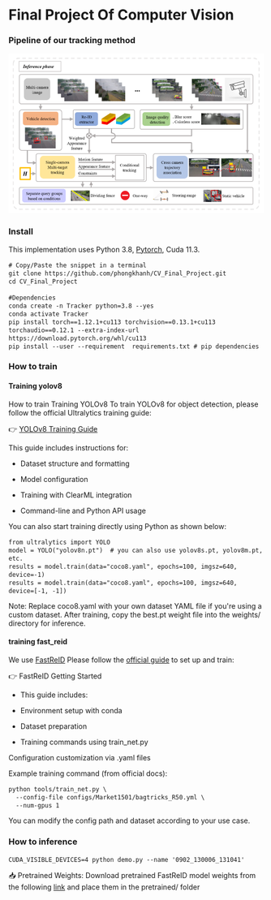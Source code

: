 # Final Project Of Computer Vision

### Pipeline of our tracking method
![image](image/overall.png)


### Install
This implementation uses Python 3.8, [Pytorch](http://pytorch.org/),  Cuda 11.3. 
```shell
# Copy/Paste the snippet in a terminal
git clone https://github.com/phongkhanh/CV_Final_Project.git
cd CV_Final_Project

#Dependencies
conda create -n Tracker python=3.8 --yes
conda activate Tracker
pip install torch==1.12.1+cu113 torchvision==0.13.1+cu113 torchaudio==0.12.1 --extra-index-url https://download.pytorch.org/whl/cu113
pip install --user --requirement  requirements.txt # pip dependencies
```

### How to train
#### Training yolov8
How to train
Training YOLOv8
To train YOLOv8 for object detection, please follow the official Ultralytics training guide:

👉 [YOLOv8 Training Guide](https://docs.ultralytics.com/modes/train/#clearml)

This guide includes instructions for:

+ Dataset structure and formatting

+ Model configuration

+ Training with ClearML integration

+ Command-line and Python API usage

You can also start training directly using Python as shown below:
```
from ultralytics import YOLO
model = YOLO("yolov8n.pt")  # you can also use yolov8s.pt, yolov8m.pt, etc.
results = model.train(data="coco8.yaml", epochs=100, imgsz=640, device=-1)
results = model.train(data="coco8.yaml", epochs=100, imgsz=640, device=[-1, -1])
```

Note: Replace coco8.yaml with your own dataset YAML file if you're using a custom dataset. After training, copy the best.pt weight file into the weights/ directory for inference.
#### training fast_reid
We use [FastReID](https://github.com/JDAI-CV/fast-reid)
Please follow the [official guide](https://github.com/JDAI-CV/fast-reid/blob/master/GETTING_STARTED.md) to set up and train:

👉 FastReID Getting Started

+ This guide includes:

+ Environment setup with conda

+ Dataset preparation

+ Training commands using train_net.py

Configuration customization via .yaml files

Example training command (from official docs):
```
python tools/train_net.py \
  --config-file configs/Market1501/bagtricks_R50.yml \
  --num-gpus 1
```
You can modify the config path and dataset according to your use case.

### How to inference
 ```CUDA_VISIBLE_DEVICES=4 python demo.py --name '0902_130006_131041'``` <br>

📥 Pretrained Weights:
Download pretrained FastReID model weights from the following [link](https://drive.google.com/drive/folders/1wu82yKpQTQeICbkbNZxDEEnUzJacJ88o?usp=sharing) and place them in the pretrained/ folder
